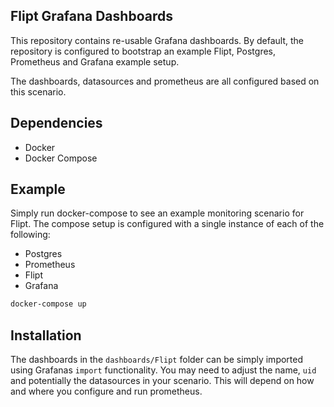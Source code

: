 Flipt Grafana Dashboards
------------------------

This repository contains re-usable Grafana dashboards.
By default, the repository is configured to bootstrap an example Flipt, Postgres, Prometheus and Grafana example setup.

The dashboards, datasources and prometheus are all configured based on this scenario.

## Dependencies

- Docker
- Docker Compose

## Example

Simply run docker-compose to see an example monitoring scenario for Flipt.
The compose setup is configured with a single instance of each of the following:

- Postgres
- Prometheus
- Flipt
- Grafana

```sh
docker-compose up
```

## Installation

The dashboards in the `dashboards/Flipt` folder can be simply imported using Grafanas `import` functionality.
You may need to adjust the name, `uid` and potentially the datasources in your scenario.
This will depend on how and where you configure and run prometheus.
